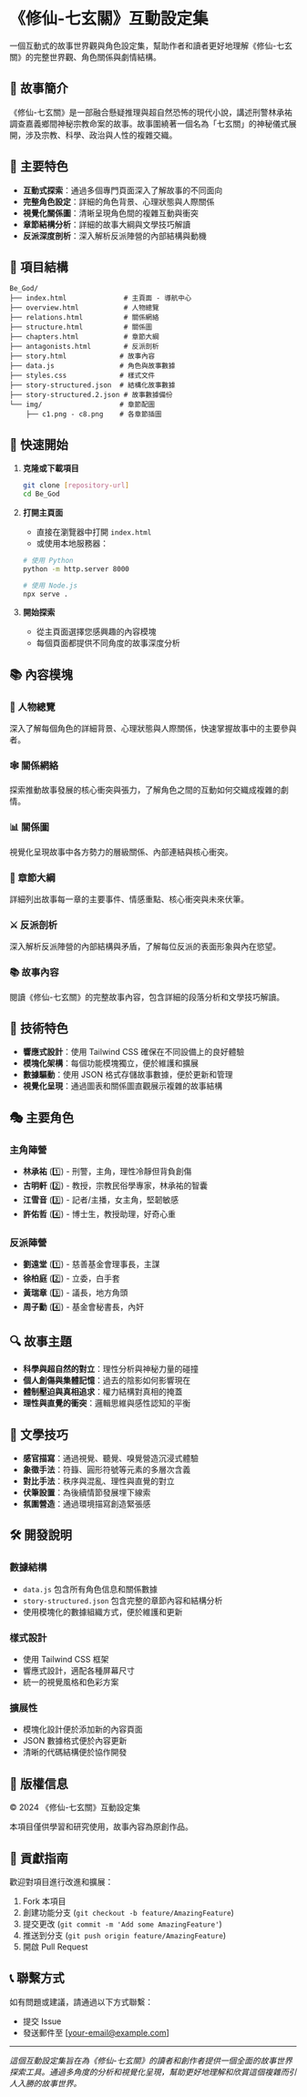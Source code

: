 # 《修仙-七玄關》互動設定集

一個互動式的故事世界觀與角色設定集，幫助作者和讀者更好地理解《修仙-七玄關》的完整世界觀、角色關係與劇情結構。

## 📖 故事簡介

《修仙-七玄關》是一部融合懸疑推理與超自然恐怖的現代小說，講述刑警林承祐調查嘉義鄉間神秘宗教命案的故事。故事圍繞著一個名為「七玄關」的神秘儀式展開，涉及宗教、科學、政治與人性的複雜交織。

## 🎯 主要特色

- **互動式探索**：通過多個專門頁面深入了解故事的不同面向
- **完整角色設定**：詳細的角色背景、心理狀態與人際關係
- **視覺化關係圖**：清晰呈現角色間的複雜互動與衝突
- **章節結構分析**：詳細的故事大綱與文學技巧解讀
- **反派深度剖析**：深入解析反派陣營的內部結構與動機

## 📁 項目結構

```
Be_God/
├── index.html              # 主頁面 - 導航中心
├── overview.html           # 人物總覽
├── relations.html          # 關係網絡
├── structure.html          # 關係圖
├── chapters.html           # 章節大綱
├── antagonists.html        # 反派剖析
├── story.html             # 故事內容
├── data.js                # 角色與故事數據
├── styles.css             # 樣式文件
├── story-structured.json  # 結構化故事數據
├── story-structured.2.json # 故事數據備份
└── img/                   # 章節配圖
    ├── c1.png - c8.png    # 各章節插圖
```

## 🚀 快速開始

1. **克隆或下載項目**
   ```bash
   git clone [repository-url]
   cd Be_God
   ```

2. **打開主頁面**
   - 直接在瀏覽器中打開 `index.html`
   - 或使用本地服務器：
   ```bash
   # 使用 Python
   python -m http.server 8000
   
   # 使用 Node.js
   npx serve .
   ```

3. **開始探索**
   - 從主頁面選擇您感興趣的內容模塊
   - 每個頁面都提供不同角度的故事深度分析

## 📚 內容模塊

### 👥 人物總覽
深入了解每個角色的詳細背景、心理狀態與人際關係，快速掌握故事中的主要參與者。

### 🕸️ 關係網絡
探索推動故事發展的核心衝突與張力，了解角色之間的互動如何交織成複雜的劇情。

### 📊 關係圖
視覺化呈現故事中各方勢力的層級關係、內部連結與核心衝突。

### 📖 章節大綱
詳細列出故事每一章的主要事件、情感重點、核心衝突與未來伏筆。

### ⚔️ 反派剖析
深入解析反派陣營的內部結構與矛盾，了解每位反派的表面形象與內在慾望。

### 📚 故事內容
閱讀《修仙-七玄關》的完整故事內容，包含詳細的段落分析和文學技巧解讀。

## 🎨 技術特色

- **響應式設計**：使用 Tailwind CSS 確保在不同設備上的良好體驗
- **模塊化架構**：每個功能模塊獨立，便於維護和擴展
- **數據驅動**：使用 JSON 格式存儲故事數據，便於更新和管理
- **視覺化呈現**：通過圖表和關係圖直觀展示複雜的故事結構

## 🎭 主要角色

### 主角陣營
- **林承祐** (1️⃣) - 刑警，主角，理性冷靜但背負創傷
- **古明軒** (2️⃣) - 教授，宗教民俗學專家，林承祐的智囊
- **江雪音** (3️⃣) - 記者/主播，女主角，堅韌敏感
- **許佑哲** (4️⃣) - 博士生，教授助理，好奇心重

### 反派陣營
- **劉遠堂** (1️⃣) - 慈善基金會理事長，主謀
- **徐柏庭** (2️⃣) - 立委，白手套
- **黃瑞章** (3️⃣) - 議長，地方角頭
- **周子勳** (4️⃣) - 基金會秘書長，內奸

## 🔍 故事主題

- **科學與超自然的對立**：理性分析與神秘力量的碰撞
- **個人創傷與集體記憶**：過去的陰影如何影響現在
- **體制壓迫與真相追求**：權力結構對真相的掩蓋
- **理性與直覺的衝突**：邏輯思維與感性認知的平衡

## 📝 文學技巧

- **感官描寫**：通過視覺、聽覺、嗅覺營造沉浸式體驗
- **象徵手法**：符籙、圓形符號等元素的多層次含義
- **對比手法**：秩序與混亂、理性與直覺的對立
- **伏筆設置**：為後續情節發展埋下線索
- **氛圍營造**：通過環境描寫創造緊張感

## 🛠️ 開發說明

### 數據結構
- `data.js` 包含所有角色信息和關係數據
- `story-structured.json` 包含完整的章節內容和結構分析
- 使用模塊化的數據組織方式，便於維護和更新

### 樣式設計
- 使用 Tailwind CSS 框架
- 響應式設計，適配各種屏幕尺寸
- 統一的視覺風格和色彩方案

### 擴展性
- 模塊化設計便於添加新的內容頁面
- JSON 數據格式便於內容更新
- 清晰的代碼結構便於協作開發

## 📄 版權信息

© 2024 《修仙-七玄關》互動設定集

本項目僅供學習和研究使用，故事內容為原創作品。

## 🤝 貢獻指南

歡迎對項目進行改進和擴展：

1. Fork 本項目
2. 創建功能分支 (`git checkout -b feature/AmazingFeature`)
3. 提交更改 (`git commit -m 'Add some AmazingFeature'`)
4. 推送到分支 (`git push origin feature/AmazingFeature`)
5. 開啟 Pull Request

## 📞 聯繫方式

如有問題或建議，請通過以下方式聯繫：
- 提交 Issue
- 發送郵件至 [your-email@example.com]

---

*這個互動設定集旨在為《修仙-七玄關》的讀者和創作者提供一個全面的故事世界探索工具。通過多角度的分析和視覺化呈現，幫助更好地理解和欣賞這個複雜而引人入勝的故事世界。*

